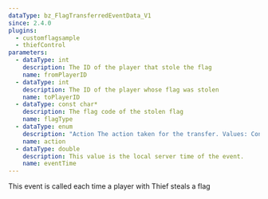 ```yaml
---
dataType: bz_FlagTransferredEventData_V1
since: 2.4.0
plugins:
  - customflagsample
  - thiefControl
parameters:
  - dataType: int
    description: The ID of the player that stole the flag
    name: fromPlayerID
  - dataType: int
    description: The ID of the player whose flag was stolen
    name: toPlayerID
  - dataType: const char*
    description: The flag code of the stolen flag
    name: flagType
  - dataType: enum
    description: "Action The action taken for the transfer. Values: ContinueSteal, CancelSteal, DropThief"
    name: action
  - dataType: double
    description: This value is the local server time of the event.
    name: eventTime
---
```


This event is called each time a player with Thief steals a flag
